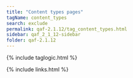 ```yaml
---
title: "Content types pages"
tagName: content_types
search: exclude
permalink: qaf-2.1.12/tag_content_types.html
sidebar: qaf_2_1_12-sidebar
folder: qaf-2.1.12
---
```

{% include taglogic.html %}

{% include links.html %}
